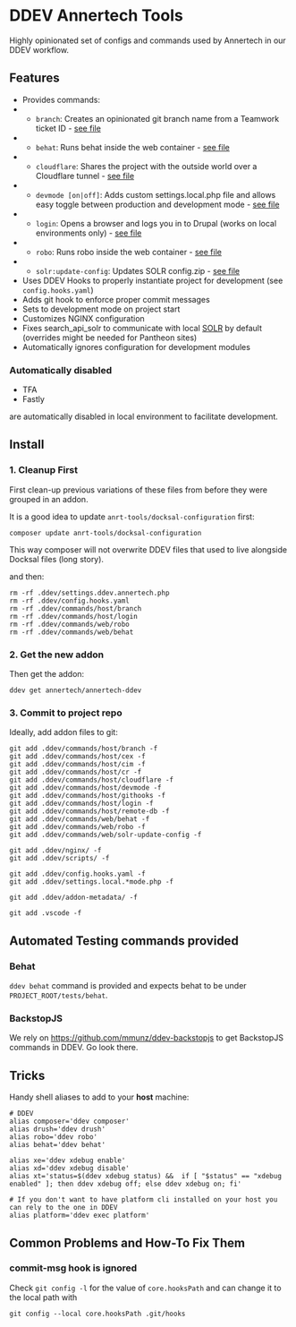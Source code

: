 # DDEV Annertech Tools

Highly opinionated set of configs and commands used by Annertech in our DDEV workflow.

## Features

- Provides commands:
- - `branch`: Creates an opinionated git branch name from a Teamwork ticket ID - [see file](commands/host/branch)
- - `behat`: Runs behat inside the web container - [see file](commands/web/behat)
- - `cloudflare`: Shares the project with the outside world over a Cloudflare tunnel - [see file](commands/host/cloudflare)
- - `devmode [on|off]`: Adds custom settings.local.php file and allows easy toggle between production and development mode - [see file](commands/host/devmode)
- - `login`: Opens a browser and logs you in to Drupal (works on local environments only) - [see file](commands/host/login)
- - `robo`: Runs robo inside the web container - [see file](commands/web/robo)
- - `solr:update-config`: Updates SOLR config.zip - [see file](commands/web/solr-update-config)
- Uses DDEV Hooks to properly instantiate project for development (see `config.hooks.yaml`)
- Adds git hook to enforce proper commit messages
- Sets to development mode on project start
- Customizes NGINX configuration
- Fixes search_api_solr to communicate with local [SOLR](ddev/ddev-drupal-solr) by default (overrides might be needed for Pantheon sites)
- Automatically ignores configuration for development modules

### Automatically disabled

- TFA
- Fastly

are automatically disabled in local environment to facilitate development.

## Install

### 1. Cleanup First

First clean-up previous variations of these files from before they were grouped in an addon.

It is a good idea to update `anrt-tools/docksal-configuration` first:
```
composer update anrt-tools/docksal-configuration
```
This way composer will not overwrite DDEV files that used to live alongside Docksal files (long story).

and then:

```
rm -rf .ddev/settings.ddev.annertech.php
rm -rf .ddev/config.hooks.yaml
rm -rf .ddev/commands/host/branch
rm -rf .ddev/commands/host/login
rm -rf .ddev/commands/web/robo
rm -rf .ddev/commands/web/behat
```

### 2. Get the new addon

Then get the addon:
```
ddev get annertech/annertech-ddev
```

### 3. Commit to project repo

Ideally, add addon files to git:
```
git add .ddev/commands/host/branch -f
git add .ddev/commands/host/cex -f
git add .ddev/commands/host/cim -f
git add .ddev/commands/host/cr -f
git add .ddev/commands/host/cloudflare -f
git add .ddev/commands/host/devmode -f
git add .ddev/commands/host/githooks -f
git add .ddev/commands/host/login -f
git add .ddev/commands/host/remote-db -f
git add .ddev/commands/web/behat -f
git add .ddev/commands/web/robo -f
git add .ddev/commands/web/solr-update-config -f

git add .ddev/nginx/ -f
git add .ddev/scripts/ -f

git add .ddev/config.hooks.yaml -f
git add .ddev/settings.local.*mode.php -f

git add .ddev/addon-metadata/ -f

git add .vscode -f
```

## Automated Testing commands provided

### Behat

`ddev behat` command is provided and expects behat to be under `PROJECT_ROOT/tests/behat`.

### BackstopJS

We rely on https://github.com/mmunz/ddev-backstopjs to get BackstopJS commands in DDEV. Go look there.

## Tricks

Handy shell aliases to add to your **host** machine:
```
# DDEV
alias composer='ddev composer'
alias drush='ddev drush'
alias robo='ddev robo'
alias behat='ddev behat'

alias xe='ddev xdebug enable'
alias xd='ddev xdebug disable'
alias xt='status=$(ddev xdebug status) &&  if [ "$status" == "xdebug enabled" ]; then ddev xdebug off; else ddev xdebug on; fi' 

# If you don't want to have platform cli installed on your host you can rely to the one in DDEV
alias platform='ddev exec platform'
```

## Common Problems and How-To Fix Them

### commit-msg hook is ignored

Check `git config -l` for the value of `core.hooksPath` and can change it to the local path with

```
git config --local core.hooksPath .git/hooks
```
